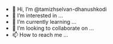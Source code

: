 - 👋 Hi, I’m @tamizhselvan-dhanushkodi
- 👀 I’m interested in ...
- 🌱 I’m currently learning ...
- 💞️ I’m looking to collaborate on ...
- 📫 How to reach me ...

<!---
tamizhselvan-dhanushkodi/tamizhselvan-dhanushkodi is a ✨ special ✨ repository because its `README.md` (this file) appears on your GitHub profile.
You can click the Preview link to take a look at your changes.
--->
